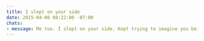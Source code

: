 ```yaml
---
title: I slept on your side
date: 2015-04-08 08:22:00 -07:00
chats:
- message: Me too. I slept on your side. Kept trying to imagine you being there
---
```


